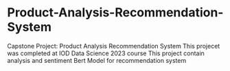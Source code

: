 # Product-Analysis-Recommendation-System
Capstone Project:  Product Analysis Recommendation System
This projecet was completed at IOD Data Science 2023 course 
This project contain analysis and sentiment Bert Model for recommendation system 